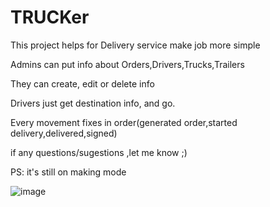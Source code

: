 # TRUCKer
This project helps for Delivery service make job more simple

Admins can put info about Orders,Drivers,Trucks,Trailers

They can create, edit or delete info

Drivers just get destination info, and go.

Every movement fixes in order(generated order,started delivery,delivered,signed)

if any questions/sugestions ,let me know ;)

PS: it's still on making mode

![image](https://user-images.githubusercontent.com/100990026/182463122-71b02411-54b4-4124-a0ba-93c693f1cb18.png)
